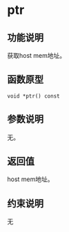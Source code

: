# ptr<a name="ZH-CN_TOPIC_0000002031186617"></a>

## 功能说明<a name="zh-cn_topic_0000001960184629_section10127mcpsimp"></a>

获取host mem地址。

## 函数原型<a name="zh-cn_topic_0000001960184629_section10124mcpsimp"></a>

```
void *ptr() const
```

## 参数说明<a name="zh-cn_topic_0000001960184629_section10130mcpsimp"></a>

无。

## 返回值<a name="zh-cn_topic_0000001960184629_section10133mcpsimp"></a>

host mem地址。

## 约束说明<a name="zh-cn_topic_0000001960184629_section10136mcpsimp"></a>

无

